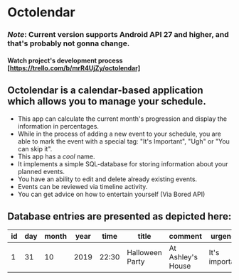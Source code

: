# Octolendar
### *Note*: Current version supports Android API 27 and higher, and that's probably not gonna change.

#### Watch project's development process [https://trello.com/b/mrR4UjZy/octolendar]

Octolendar is a calendar-based application which allows you to manage your schedule.
-
* This app can calculate the current month's progression and display the information in percentages.
* While in the process of adding a new event to your schedule, you are able to mark the event with a special tag: "It's Important", "Ugh" or "You can skip it".
* This app has a *cool* name.
* It implements a simple SQL-database for storing information about your planned events.
* You have an ability to edit and delete already existing events.
* Events can be reviewed via timeline activity.
* You can get advice on how to entertain yourself (Via Bored API)

## Database entries are presented as depicted here:

| id  | day | month | year | time | title | comment | urgency | completed |
| ------------- | ------------- | -------------  | ------------- | ------------- | ------------- | ------------- | ------------- |------------- |
| 1 | 31 | 10 | 2019 | 22:30 | Halloween Party| At Ashley's House | It's important| 0 |

